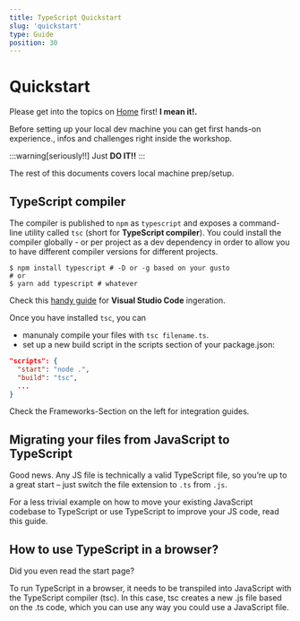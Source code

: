 ```yaml
---
title: TypeScript Quickstart
slug: 'quickstart'
type: Guide
position: 30
---
```


# Quickstart

Please get into the topics on [Home](/) first! **I mean it!.**

Before setting up your local dev machine you can get first hands-on experience., infos and challenges right inside the workshop.

:::warning[seriously!!]
Just **DO IT!!**
:::
   
The rest of this documents covers local machine prep/setup. 

## TypeScript compiler

The compiler is published to `npm` as `typescript` and exposes a command-line utility called `tsc` (short for **TypeScript compiler**). 
You could install the compiler globally  - or per project as a dev dependency in order to allow you to have different compiler versions for different projects.

```shell
$ npm install typescript # -D or -g based on your gusto
# or
$ yarn add typescript # whatever
```
Check this [handy guide](https://code.visualstudio.com/docs/typescript/typescript-compiling) for **Visual Studio Code** ingeration. 

Once you have installed `tsc`, you can 

- manunaly compile your files with `tsc filename.ts`.
- set up a new build script in the scripts section of your package.json:

```json {highlight: '3'}
"scripts": {
  "start": "node .",
  "build": "tsc",
  ...
}
```

Check the Frameworks-Section on the left for integration guides.

## Migrating your files from JavaScript to TypeScript

Good news. Any JS file is technically a valid TypeScript file, so you’re up to a great start – just switch the file extension to `.ts` from `.js`.

For a less trivial example on how to move your existing JavaScript codebase to TypeScript or use TypeScript to improve your JS code, read this guide.

## How to use TypeScript in a browser?

Did you even read the start page?

To run TypeScript in a browser, it needs to be transpiled into JavaScript with the TypeScript compiler (tsc). In this case, tsc creates a new .js file based on the .ts code, which you can use any way you could use a JavaScript file.


